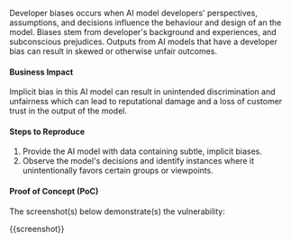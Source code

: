 Developer biases occurs when AI model developers' perspectives, assumptions, and decisions influence the behaviour and design of an the model. Biases stem from developer's background and experiences, and subconscious prejudices. Outputs from AI models that have a developer bias can result in skewed or otherwise unfair outcomes.

#### Business Impact

Implicit bias in this AI model can result in unintended discrimination and unfairness which can lead to reputational damage and a loss of customer trust in the output of the model.

#### Steps to Reproduce

1. Provide the AI model with data containing subtle, implicit biases.
1. Observe the model's decisions and identify instances where it unintentionally favors certain groups or viewpoints.

#### Proof of Concept (PoC)

The screenshot(s) below demonstrate(s) the vulnerability:

{{screenshot}}
